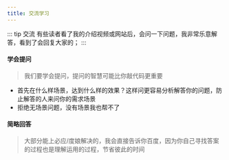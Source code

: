 ```yaml
---
title: 交流学习
---
```

::: tip 交流
有些读者看了我的介绍视频或网站后，会问一下问题，我非常乐意解答，看到了会回复大家的；
:::

#### 学会提问
> 我们要学会提问，提问的智慧可能比你敲代码更重要 
- 首先在什么样场景，达到什么样的效果？这样问更容易分析解答你的问题，防止解答的人来问你的需求场景
- 拒绝无场景问题，没有场景我也帮不了


#### 简略回答
> 大部分能上必应/度娘解决的，我会直接告诉你百度，因为你自己寻找答案的过程也是理解运用的过程，节省彼此的时间
